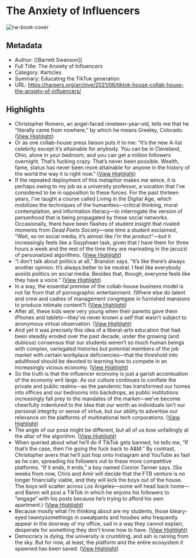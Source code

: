 # The Anxiety of Influencers

![rw-book-cover](https://harpers.org/wp-content/uploads/2021/05/Harpers_0621_32_01.jpg)

## Metadata
- Author: [[Barrett Swanson]]
- Full Title: The Anxiety of Influencers
- Category: #articles
- Summary: Educating the TikTok generation
- URL: https://harpers.org/archive/2021/06/tiktok-house-collab-house-the-anxiety-of-influencers/

## Highlights
- Christopher Romero, an angel-faced nineteen-year-old, tells me that he “literally came from nowhere,” by which he means Greeley, Colorado. ([View Highlight](https://read.readwise.io/read/01jnhmfhf26zzyq4nhs4ewmy5g))
- Or as one collab-house press liaison puts it to me: “It’s the new A-list celebrity except it’s attainable for anybody. You can be in Cleveland, Ohio, alone in your bedroom, and you can get a million followers overnight. That’s fucking crazy. That’s never been possible. Wealth, fame, status has never been more attainable for anyone in the history of the world the way it is right now.” ([View Highlight](https://read.readwise.io/read/01jnhmk28ks9z413gwvgz1h5je))
- If the repeated deployment of this metaphor makes me wince, it is perhaps owing to my job as a university professor, a vocation that I’ve considered to be in opposition to these forces. For the past thirteen years, I’ve taught a course called Living in the Digital Age, which mobilizes the techniques of the humanities—critical thinking, moral contemplation, and information literacy—to interrogate the version of personhood that is being propagated by these social networks. Occasionally, there have been flashes of student insight that rivaled moments from *Dead Poets Society*—one time a student exclaimed, “Wait, so on social media, it’s almost like *I’m* the product”—but it increasingly feels like a Sisyphean task, given that I have them for three hours a week and the rest of the time they are marinating in the jacuzzi of personalized algorithms. ([View Highlight](https://read.readwise.io/read/01jnhmqy2m2cd46mcsd45r8nvn))
- “I don’t talk about politics at all,” Brandon says. “It’s like there’s always another opinion. It’s always better to be neutral. I feel like everybody avoids politics on social media. Besides that, though, everyone feels like they have a voice.” ([View Highlight](https://read.readwise.io/read/01jnj58x1yh7szky6keepgc20g))
- In a way, the essential premise of the collab-house business model is not far from that of pornographic entertainment. (Where else do talent and crew and cadres of management congregate in furnished mansions to produce intimate content?) ([View Highlight](https://read.readwise.io/read/01jnj5b6nwv9j1x35jf4mayh9e))
- After all, these kids were very young when their parents gave them iPhones and tablets—they’ve never known a self that wasn’t subject to anonymous virtual observation. ([View Highlight](https://read.readwise.io/read/01jnj5btjrfaaa8grrrs23m28n))
- And yet it was precisely this idea of a liberal-arts education that had been steadily eroded over the past decade, under the growing (and dubious) consensus that our students weren’t so much human beings with complex, variegated histories but potential members of the job market with certain workplace deficiencies—that the threshold into adulthood should be devoted to learning how to compete in an increasingly vicious economy. ([View Highlight](https://read.readwise.io/read/01jnj5ezajdhnmaktn5xzr0dcw))
- So the truth is that the influencer economy is just a garish accentuation of the economy writ large. As our culture continues to conflate the private and public realms—as the pandemic has transformed our homes into offices and our bedrooms into backdrops, as public institutions increasingly fall prey to the mandates of the market—we’ve become cheerfully indentured to the idea that our worth as individuals isn’t our personal integrity or sense of virtue, but our ability to advertise our relevance on the platforms of multinational tech corporations. ([View Highlight](https://read.readwise.io/read/01jnj5fpvmsre33bysdmawem0x))
- The angle of our pose might be different, but all of us bow unfailingly at the altar of the algorithm. ([View Highlight](https://read.readwise.io/read/01jnj5hdhb74vgg6mp6w7ref13))
- When queried about what he’ll do if TikTok gets banned, he tells me, “If that’s the case, then I’m going the fuck back to A&M.” By contrast, Christopher avers that he’ll just hop onto Instagram and YouTube as fast as he can, spreading his followers out to these more competitive platforms. “If it ends, it ends,” a boy named Connor Tanner says. (Six weeks from now, Chris and Amir will decide that the FTB venture is no longer financially viable, and they will kick the boys out of the house. The boys will scatter across Los Angeles—some will head back home—and Baron will post a TikTok in which he enjoins his followers to “engage” with his posts because he’s trying to afford his own apartment.) ([View Highlight](https://read.readwise.io/read/01jnj5jta7dwsvf4c4se5ja8he))
- Because mostly what I’m thinking about are my students, those bleary-eyed twentysomethings in sweatpants and hoodies who frequently appear in the doorway of my office, sad in a way they cannot explain, desperate for something they don’t know how to have. ([View Highlight](https://read.readwise.io/read/01jnj5pgbyqtqp46zdat6mj3wy))
- Democracy is dying, the university is crumbling, and ash is raining from the sky. But for now, at least, the platform and the entire ecosystem it spawned has been saved. ([View Highlight](https://read.readwise.io/read/01jnj5r8wstg46wyswyf18y86x))
